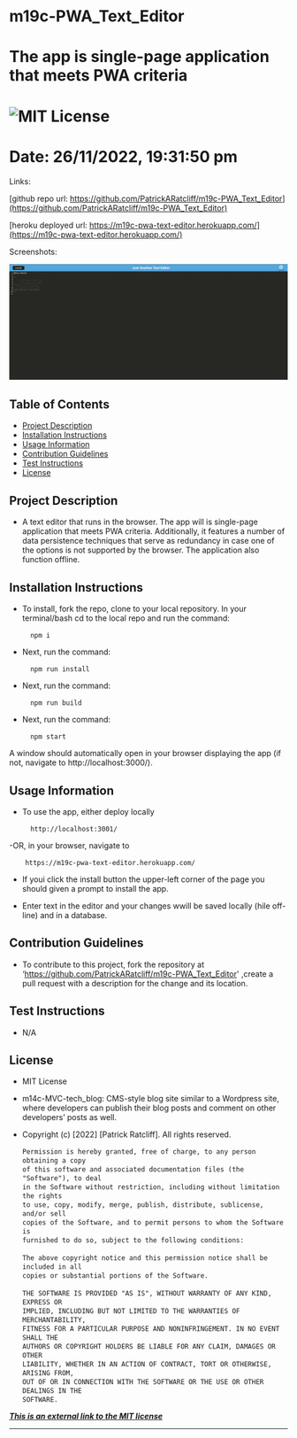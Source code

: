 # m19c-PWA_Text_Editor
# The app is single-page application that meets PWA criteria
# ![MIT License](https://img.shields.io/static/v1?label=license&message=MIT&color=green)
# Date: 26/11/2022, 19:31:50 pm

Links:

[github repo url: https://github.com/PatrickARatcliff/m19c-PWA_Text_Editor](https://github.com/PatrickARatcliff/m19c-PWA_Text_Editor)

[heroku deployed url: https://m19c-pwa-text-editor.herokuapp.com/](https://m19c-pwa-text-editor.herokuapp.com/)

Screenshots:

![screenshot-1](./src/2C915800-E5C4-4CC8-8E2E-39A15AF563D8.jpeg)

## Table of Contents
- [Project Description](#project-description)
- [Installation Instructions](#installation-instructions)
- [Usage Information](#usage-information)
- [Contribution Guidelines](#contribution-guidelines)
- [Test Instructions](#test-instructions)
- [License](#license)
  
## Project Description
- A text editor that runs in the browser. The app will is single-page application that meets PWA criteria. Additionally, it features a number of data persistence techniques that serve as redundancy in case one of the options is not supported by the browser. The application also function offline.
  
## Installation Instructions
- To install, fork the repo, clone to your local repository. In your terminal/bash cd to the local repo and run the command: 

        npm i 

- Next, run the command: 

        npm run install 

- Next, run the command: 

        npm run build

- Next, run the command: 

        npm start

A window should automatically open in your browser displaying the app (if not, navigate to http://localhost:3000/).
  
## Usage Information
- To use the app, either deploy locally 

        http://localhost:3001/ 

-OR, in your browser, navigate to

        https://m19c-pwa-text-editor.herokuapp.com/

- If youi click the install button the upper-left corner of the page you should given a prompt to install the app. 

- Enter text in the editor and your changes wwill be saved locally (hile off-line) and in a database.
  
## Contribution Guidelines
- To contribute to this project, fork the repository at ‘https://github.com/PatrickARatcliff/m19c-PWA_Text_Editor' ,create a pull request with a description for the change and its location.
  
## Test Instructions
- N/A
    
## License
- MIT License
- m14c-MVC-tech_blog: CMS-style blog site similar to a Wordpress site, where developers can publish their blog posts and comment on other developers’ posts as well.
- Copyright (c) [2022] [Patrick Ratcliff]. All rights reserved.

    

      Permission is hereby granted, free of charge, to any person obtaining a copy
      of this software and associated documentation files (the "Software"), to deal
      in the Software without restriction, including without limitation the rights
      to use, copy, modify, merge, publish, distribute, sublicense, and/or sell
      copies of the Software, and to permit persons to whom the Software is
      furnished to do so, subject to the following conditions:

      The above copyright notice and this permission notice shall be included in all
      copies or substantial portions of the Software.

      THE SOFTWARE IS PROVIDED "AS IS", WITHOUT WARRANTY OF ANY KIND, EXPRESS OR
      IMPLIED, INCLUDING BUT NOT LIMITED TO THE WARRANTIES OF MERCHANTABILITY,
      FITNESS FOR A PARTICULAR PURPOSE AND NONINFRINGEMENT. IN NO EVENT SHALL THE
      AUTHORS OR COPYRIGHT HOLDERS BE LIABLE FOR ANY CLAIM, DAMAGES OR OTHER
      LIABILITY, WHETHER IN AN ACTION OF CONTRACT, TORT OR OTHERWISE, ARISING FROM,
      OUT OF OR IN CONNECTION WITH THE SOFTWARE OR THE USE OR OTHER DEALINGS IN THE
      SOFTWARE.

    
***[This is an external link to the MIT license](https://en.wikipedia.org/wiki/MIT_License)***
  
---

